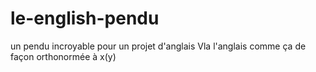 # le-english-pendu
un pendu incroyable pour un projet d'anglais
Vla l'anglais comme ça de façon orthonormée à x(y)
